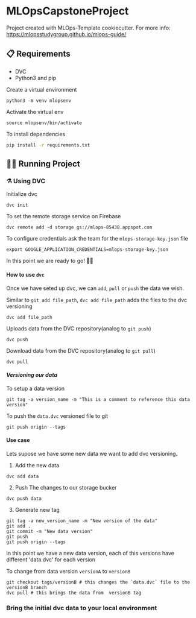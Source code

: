 # MLOpsCapstoneProject

Project created with MLOps-Template cookiecutter. For more info: https://mlopsstudygroup.github.io/mlops-guide/


## 📋 Requirements

* DVC
* Python3 and pip

Create a virtual environment
```
python3 -m venv mlopsenv
```

Activate the virtual env
```
source mlopsenv/bin/activate  
```

To install dependencies 
```bash
pip install -r requirements.txt
```

## 🏃🏻 Running Project



### ⚗️ Using DVC
Initialize dvc
```
dvc init
```

To set the remote storage service on Firebase
```
dvc remote add -d storage gs://mlops-85438.appspot.com
```

To configure credentials ask the team for the `mlops-storage-key.json` file
```
export GOOGLE_APPLICATION_CREDENTIALS=mlops-storage-key.json
```

In this point we are ready to go! 🚀🚀

#### How to use `dvc`
Once we have seted up dvc, we can `add`, `pull` or `push` the data we wish.

Similar to `git add file_path`, `dvc add file_path` adds the files to the dvc versioning 
```
dvc add file_path
```

Uploads data from the DVC repository(analog to ```git push```)
```
dvc push
```

Download data from the DVC repository(analog to ```git pull```)
```
dvc pull
```

#### *Versioning our data*
To setup a data version
```
git tag -a version_name -m "This is a comment to reference this data version" 
```

To push the `data.dvc` versioned file to git
```
git push origin --tags
```

#### Use case
Lets supose we have some new data we want to add dvc versioning.
1. Add the new data
```
dvc add data
```

2. Push The changes to our storage bucker
```
dvc push data
```

3. Generate new tag
```
git tag -a new_version_name -m "New version of the data"
git add .
git commit -m "New data version"
git push
git push origin --tags
```

In this point we have a new data version, each of this versions have different 'data.dvc' for each version


To change from data version `versionA` to `versionB`
```
git checkout tags/versionB # this changes the `data.dvc` file to the versionB branch
dvc pull # this brings the data from  versionB tag
```


### Bring the initial dvc data to your local environment
